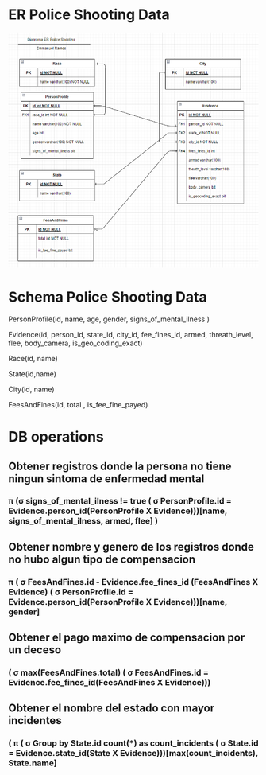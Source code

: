 # ER Police Shooting Data

<img src="/Tarea3/images/er-police-shooting-hw3.png" alt="Diagrama ER"/>


# Schema Police Shooting Data

PersonProfile(id, name, age, gender, signs_of_mental_ilness )

Evidence(id, person_id, state_id, city_id, fee_fines_id, armed, threath_level, flee, body_camera, is_geo_coding_exact)

Race(id, name)

State(id,name)

City(id, name)

FeesAndFines(id, total , is_fee_fine_payed)

# DB operations


## Obtener registros donde la persona no tiene ningun sintoma de enfermedad mental

### π  (σ  signs_of_mental_ilness != true  ( σ PersonProfile.id = Evidence.person_id(PersonProfile X Evidence)))[name, signs_of_mental_ilness, armed, flee] )

## Obtener nombre y genero de los registros donde no hubo algun tipo de compensacion

### π  ( σ FeesAndFines.id - Evidence.fee_fines_id (FeesAndFines X Evidence) ( σ PersonProfile.id = Evidence.person_id(PersonProfile X Evidence)))[name, gender]

## Obtener el pago maximo de compensacion por un deceso

### ( σ max(FeesAndFines.total) ( σ FeesAndFines.id = Evidence.fee_fines_id(FeesAndFines X Evidence)))

## Obtener el nombre del estado con mayor incidentes

### ( π ( σ Group by State.id count(*) as count_incidents ( σ State.id = Evidence.state_id(State X Evidence)))[max(count_incidents), State.name]
